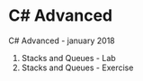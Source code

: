 # C# Advanced
C# Advanced - january 2018

01. Stacks and Queues - Lab
01. Stacks and Queues - Exercise